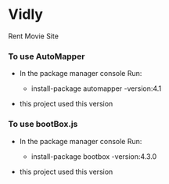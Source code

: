 # Vidly
Rent Movie Site 

### To use AutoMapper

* In the package manager console Run:

    * install-package automapper -version:4.1  

* this project used this version

### To use bootBox.js

* In the package manager console Run:

    * install-package bootbox -version:4.3.0  

* this project used this version